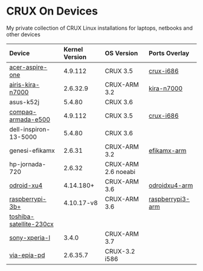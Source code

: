 # CRUX On Devices

My private collection of CRUX Linux installations for laptops, netbooks and other devices

| Device | Kernel Version | OS Version | Ports Overlay |
| :----- | :------------- | :--------- | :------------ |
| [acer-aspire-one](acer-aspire-one) | 4.9.112 | CRUX 3.5 | [crux-i686](https://github.com/sepen/crux-ports-i686) |  
| [airis-kira-n7000](airis-kira-n7000) | 2.6.32.9 | CRUX-ARM 3.2 | [kira-n7000](https://github.com/sepen/crux-ports-arm-kira-n7000) |
| asus-k52j | 5.4.80 | CRUX 3.6 | |
| [compaq-armada-e500](compaq-armada-e500) | 4.9.112 | CRUX 3.5 | [crux-i686](https://github.com/sepen/crux-ports-i686) |
| dell-inspiron-13-5000 | 5.4.80 | CRUX 3.6 | |
| genesi-efikamx | 2.6.31 | CRUX-ARM 3.2 | [efikamx-arm](https://github.com/crux-arm/crux-ports-efikamx-arm) |
| hp-jornada-720 | 2.6.32 | CRUX-ARM 2.6 noeabi | |
| [odroid-xu4](odroid-xu4) | 4.14.180+ | CRUX-ARM 3.6 | [odroidxu4-arm](https://github.com/crux-arm/crux-ports-odroidxu4-arm) |
| [raspberrypi-3b+](raspberrypi-3b+) | 4.10.17-v8 | CRUX-ARM 3.6 | [raspberrypi3-arm](https://github.com/crux-arm/crux-ports-raspberrypi3-arm) |
| [toshiba-satellite-230cx](toshiba-satellite-230cx) | | | |
| [sony-xperia-l](sony-xperia-l) | 3.4.0 | CRUX-ARM 3.7 | |
| [via-epia-pd](via-epia-pd) | 2.6.35.7 | CRUX-3.2 i586 | |
